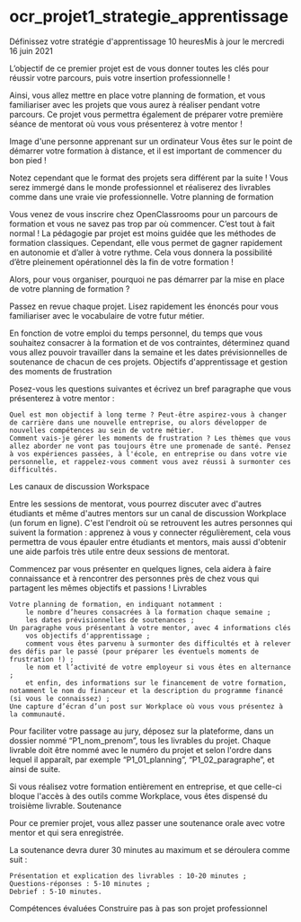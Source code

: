 # ocr_projet1_strategie_apprentissage

Définissez votre stratégie d'apprentissage
10 heuresMis à jour le mercredi 16 juin 2021

L’objectif de ce premier projet est de vous donner toutes les clés pour réussir votre parcours, puis votre insertion professionnelle ! 

Ainsi, vous allez mettre en place votre planning de formation, et vous familiariser avec les projets que vous aurez à réaliser pendant votre parcours. Ce projet vous permettra également de préparer votre première séance de mentorat où vous vous présenterez à votre mentor ! 

 
Image d'une personne apprenant sur un ordinateur
Vous êtes sur le point de démarrer votre formation à distance, et il est important de commencer du bon pied !

Notez cependant que le format des projets sera différent par la suite ! Vous serez immergé dans le monde professionnel et réaliserez des livrables comme dans une vraie vie professionnelle.
Votre planning de formation

Vous venez de vous inscrire chez OpenClassrooms pour un parcours de formation et vous ne savez pas trop par où commencer. C’est tout à fait normal ! La pédagogie par projet est moins guidée que les méthodes de formation classiques. Cependant, elle vous permet de gagner rapidement en autonomie et d’aller à votre rythme. Cela vous donnera la possibilité d’être pleinement opérationnel dès la fin de votre formation !

Alors, pour vous organiser, pourquoi ne pas démarrer par la mise en place de votre planning de formation ?

Passez en revue chaque projet. Lisez rapidement les énoncés pour vous familiariser avec le vocabulaire de votre futur métier. 

En fonction de votre emploi du temps personnel, du temps que vous souhaitez consacrer à la formation et de vos contraintes, déterminez quand vous allez pouvoir travailler dans la semaine et les dates prévisionnelles de soutenance de chacun de ces projets.
Objectifs d'apprentissage et gestion des moments de frustration

Posez-vous les questions suivantes et écrivez un bref paragraphe que vous présenterez à votre mentor :

    Quel est mon objectif à long terme ? Peut-être aspirez-vous à changer de carrière dans une nouvelle entreprise, ou alors développer de nouvelles compétences au sein de votre métier. 
    Comment vais-je gérer les moments de frustration ? Les thèmes que vous allez aborder ne vont pas toujours être une promenade de santé. Pensez à vos expériences passées, à l'école, en entreprise ou dans votre vie personnelle, et rappelez-vous comment vous avez réussi à surmonter ces difficultés.

Les canaux de discussion Workspace

Entre les sessions de mentorat, vous pourrez discuter avec d'autres étudiants et même d'autres mentors sur un canal de discussion Workplace (un forum en ligne). C'est l'endroit où se retrouvent les autres personnes qui suivent la formation : apprenez à vous y connecter régulièrement, cela vous permettra de vous épauler entre étudiants et mentors, mais aussi d'obtenir une aide parfois très utile entre deux sessions de mentorat.

Commencez par vous présenter en quelques lignes, cela aidera à faire connaissance et à rencontrer des personnes près de chez vous qui partagent les mêmes objectifs et passions ! 
Livrables

    Votre planning de formation, en indiquant notamment :
        le nombre d’heures consacrées à la formation chaque semaine ;
        les dates prévisionnelles de soutenances ;
    Un paragraphe vous présentant à votre mentor, avec 4 informations clés 
        vos objectifs d'apprentissage ;
        comment vous êtes parvenu à surmonter des difficultés et à relever des défis par le passé (pour préparer les éventuels moments de frustration !) ;
        le nom et l’activité de votre employeur si vous êtes en alternance ;
        et enfin, des informations sur le financement de votre formation, notamment le nom du financeur et la description du programme financé (si vous le connaissez) ;
    Une capture d’écran d’un post sur Workplace où vous vous présentez à la communauté.

Pour faciliter votre passage au jury, déposez sur la plateforme, dans un dossier nommé “P1_nom_prenom”, tous les livrables du projet. Chaque livrable doit être nommé avec le numéro du projet et selon l'ordre dans lequel il apparaît, par exemple “P1_01_planning”, “P1_02_paragraphe”, et ainsi de suite.

Si vous réalisez votre formation entièrement en entreprise, et que celle-ci bloque l'accès à des outils comme Workplace, vous êtes dispensé du troisième livrable.
Soutenance

Pour ce premier projet, vous allez passer une soutenance orale avec votre mentor et qui sera enregistrée.

La soutenance devra durer 30 minutes au maximum et se déroulera comme suit :

    Présentation et explication des livrables : 10-20 minutes ;
    Questions-réponses : 5-10 minutes ;
    Debrief : 5-10 minutes.

 

 
Compétences évaluées
Construire pas à pas son projet professionnel




